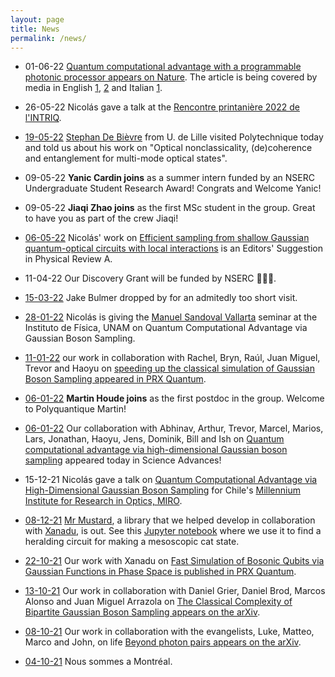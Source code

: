 ```yaml
---
layout: page
title: News  
permalink: /news/
---
```


* 01-06-22 [Quantum computational advantage with a programmable photonic processor appears on Nature](https://www.nature.com/articles/s41586-022-04725-x). The article is being covered by media in English [1](https://www.newscientist.com/article/2322807-advanced-quantum-computer-made-available-to-the-public-for-first-time/?utm_medium=social&utm_campaign=echobox&utm_source=Twitter#Echobox=1654096015), [2](https://www.theglobeandmail.com/business/article-canadian-company-xanadu-achieves-big-leap-forward-in-quantum-computer/) and Italian [1](https://www.ansa.it/canale_scienza_tecnica/notizie/fisica_matematica/2022/06/01/risolto-in-36-microsecondi-un-problema-da-9.000-anni-_df3a2af9-2317-443d-8b93-912e7e7f1469.html).

* 26-05-22 Nicolás gave a talk at the [Rencontre printanière 2022 de l'INTRIQ](https://www.intriq.org/events/rencontre-printaniere-2022-de-lintriq).

* [19-05-22](https://twitter.com/polyquantique/status/1527440814028251138) [Stephan De Bièvre](http://math.univ-lille1.fr/~debievre/) from U. de Lille visited Polytechnique today and told us about his work on "Optical nonclassicality, (de)coherence and entanglement for multi-mode optical states".

* 09-05-22 **Yanic Cardin joins** as a summer intern funded by an NSERC Undergraduate Student Research Award! Congrats and Welcome Yanic!

* 09-05-22 **Jiaqi Zhao joins** as the first MSc student in the group. Great to have you as part of the crew Jiaqi!

* [06-05-22](https://twitter.com/PhysRevA/status/1526193502022995969) Nicolás' work on [Efficient sampling from shallow Gaussian quantum-optical circuits with local interactions](https://journals.aps.org/pra/abstract/10.1103/PhysRevA.105.052412) is an Editors' Suggestion in Physical Review A.

* 11-04-22 Our Discovery Grant will be funded by NSERC 🎉🎉🎉.

* [15-03-22](https://twitter.com/polyquantique/status/1503499889778569221) Jake Bulmer dropped by for an admitedly too short visit.

* [28-01-22](https://twitter.com/IF_UNAM/status/1487138409982439430) Nicolás is giving the [Manuel Sandoval Vallarta](https://en.wikipedia.org/wiki/Manuel_Sandoval_Vallarta) seminar at the Instituto de Física, UNAM on Quantum Computational Advantage via Gaussian Boson Sampling.

* [11-01-22](https://twitter.com/PRX_Quantum/status/1480951141680693256) our work in collaboration with Rachel, Bryn, Raúl, Juan Miguel, Trevor and Haoyu on [speeding up the classical simulation of Gaussian Boson Sampling appeared in PRX Quantum](https://journals.aps.org/prxquantum/abstract/10.1103/PRXQuantum.3.010306).

* [06-01-22](https://twitter.com/polyquantique/status/1479587281912614912) **Martin Houde joins** as the first postdoc in the group. Welcome to Polyquantique Martin! 

* [06-01-22](https://twitter.com/polyquantique/status/1478891012244267008) Our collaboration with Abhinav, Arthur, Trevor, Marcel, Marios, Lars, Jonathan, Haoyu, Jens, Dominik, Bill and Ish on [Quantum computational advantage via high-dimensional Gaussian boson sampling](https://www.science.org/doi/10.1126/sciadv.abi7894) appeared today in Science Advances!

* 15-12-21 Nicolás gave a talk on [Quantum Computational Advantage via High-Dimensional Gaussian Boson Sampling](https://arxiv.org/abs/2102.12474) for Chile's [Millennium Institute for Research in Optics, MIRO](https://www.iniciativamilenio.cl/en/miro-2/).

* [08-12-21](https://twitter.com/polyquantique/status/1468772841722109953) [Mr Mustard](https://github.com/xanaduAI/Mrmustard), a library that we helped develop in collaboration with [Xanadu](https://xanadu.ai), is out. See this [Jupyter notebook](https://github.com/polyquantique/mrmustard_examples/blob/main/making_cats.ipynb) where we use it to find a heralding circuit for making a mesoscopic cat state.

* [22-10-21](https://twitter.com/PRX_Quantum/status/1451591689525731333) Our work with Xanadu on [Fast Simulation of Bosonic Qubits via Gaussian Functions in Phase Space is published in PRX Quantum](https://journals.aps.org/prxquantum/abstract/10.1103/PRXQuantum.2.040315).

* [13-10-21](https://twitter.com/polyquantique/status/1448811012011044867) Our work in collaboration with Daniel Grier, Daniel Brod, Marcos Alonso and Juan Miguel Arrazola on [The Classical Complexity of Bipartite Gaussian Boson Sampling appears on the arXiv](https://arxiv.org/abs/2110.06964).

* [08-10-21](https://twitter.com/polyquantique/status/1447769998403977217) Our work in collaboration with the evangelists, Luke, Matteo, Marco and John, on life [Beyond photon pairs appears on the arXiv](https://arxiv.org/abs/2110.04340).

* [04-10-21](https://twitter.com/polyquantique/status/1445054960471785472) Nous sommes a Montréal.

